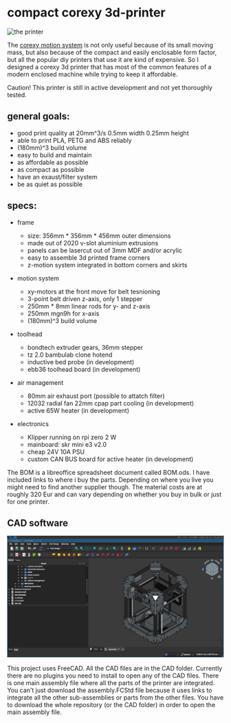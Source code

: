 # compact corexy 3d-printer

<img src="images/real-front.png" alt="the printer" width="300"/>

The [corexy motion system](https://corexy.com/) is not only useful because of its small
moving mass, but also because of the compact and easily enclosable form factor,
but all the popular diy printers that use it are kind of expensive.
So I designed a corexy 3d printer that has most of the common features of a modern enclosed
machine while trying to keep it affordable.

Caution! This printer is still in active development and not yet thoroughly tested.

## general goals:
- good print quality at 20mm^3/s 0.5mm width 0.25mm height
- able to print PLA, PETG and ABS reliably
- (180mm)^3 build volume
- easy to build and maintain
- as affordable as possible
- as compact as possible
- have an exaust/filter system
- be as quiet as possible

## specs:
- frame
    - size: 356mm * 356mm * 456mm outer dimensions
    - made out of 2020 v-slot aluminium extrusions
    - panels can be lasercut out of 3mm MDF and/or acrylic
    - easy to assemble 3d printed frame corners
    - z-motion system integrated in bottom corners and skirts

- motion system
    - xy-motors at the front move for belt tesnioning
    - 3-point belt driven z-axis, only 1 stepper
    - 250mm * 8mm linear rods for y- and z-axis
    - 250mm mgn9h for x-axis
    - (180mm)^3 build volume

- toolhead
    - bondtech extruder gears, 36mm stepper
    - tz 2.0 bambulab clone hotend
    - inductive bed probe                                   (in development)
    - ebb36 toolhead board                                  (in development)

- air management
    - 80mm air exhaust port (possible to attatch filter)
    - 12032 radial fan 22mm cpap part cooling               (in development)
    - active 65W heater                                     (in development)

- electronics
    - Klipper running on rpi zero 2 W
    - mainboard: skr mini e3 v2.0
    - cheap 24V 10A PSU
    - custom CAN BUS board for active heater                (in development)

The BOM is a libreoffice spreadsheet document called BOM.ods.
I have included links to where i buy the parts. Depending on where you live you might
need to find another supplier though. The material costs are at roughly 320 Eur and can vary
depending on whether you buy in bulk or just for one printer.

## CAD software

<img src="images/CAD.png" alt="a cad view of the printer" width="600"/>

This project uses FreeCAD. All the CAD files are in the CAD folder.
Currently there are no plugins you need to install to open any of the CAD files.
There is one main assembly file where all the parts of the printer are integrated.
You can't just download the assembly.FCStd file because it uses links to integrate all the other
sub-assemblies or parts from the other files. You have to download the whole repository (or the CAD folder)
in order to open the main assembly file.
